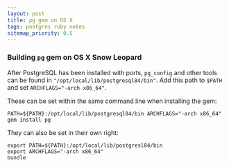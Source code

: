 ```yaml
---
layout: post
title: pg gem on OS X
tags: postgres ruby notes
sitemap_priority: 0.5
---
```

### Building `pg` gem on OS X Snow Leopard

After PostgreSQL has been installed with ports, `pg_config` and other tools
can be found in `"/opt/local/lib/postgresql84/bin"`.  Add this path to
`$PATH` and set `ARCHFLAGS="-arch x86_64"`.

These can be set within the same command line when installing the gem:

    PATH=${PATH}:/opt/local/lib/postgresql84/bin ARCHFLAGS="-arch x86_64" gem install pg

They can also be set in their own right:

    export PATH=${PATH}:/opt/local/lib/postgresl84/bin
    export ARCHFLAGS="-arch x86_64"
    bundle
